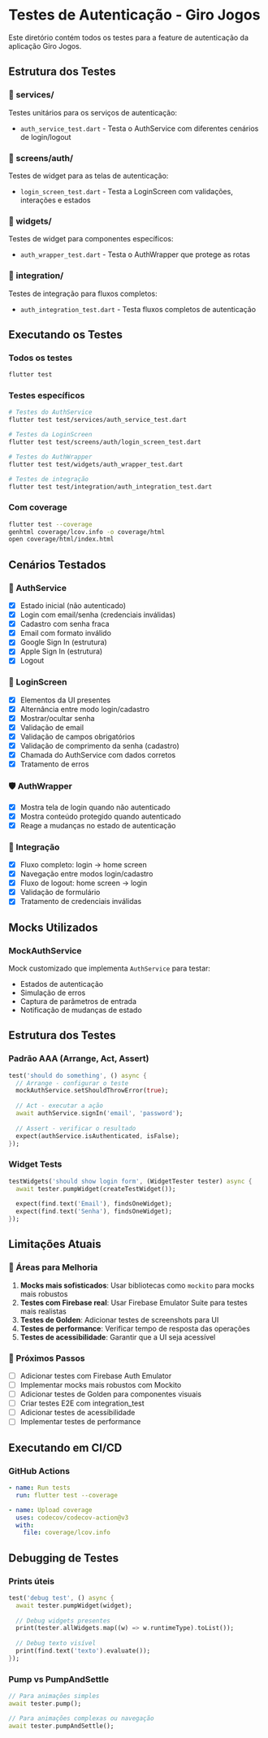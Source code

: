 # Testes de Autenticação - Giro Jogos

Este diretório contém todos os testes para a feature de autenticação da aplicação Giro Jogos.

## Estrutura dos Testes

### 📁 services/
Testes unitários para os serviços de autenticação:
- `auth_service_test.dart` - Testa o AuthService com diferentes cenários de login/logout

### 📁 screens/auth/
Testes de widget para as telas de autenticação:
- `login_screen_test.dart` - Testa a LoginScreen com validações, interações e estados

### 📁 widgets/
Testes de widget para componentes específicos:
- `auth_wrapper_test.dart` - Testa o AuthWrapper que protege as rotas

### 📁 integration/
Testes de integração para fluxos completos:
- `auth_integration_test.dart` - Testa fluxos completos de autenticação

## Executando os Testes

### Todos os testes
```bash
flutter test
```

### Testes específicos
```bash
# Testes do AuthService
flutter test test/services/auth_service_test.dart

# Testes da LoginScreen
flutter test test/screens/auth/login_screen_test.dart

# Testes do AuthWrapper
flutter test test/widgets/auth_wrapper_test.dart

# Testes de integração
flutter test test/integration/auth_integration_test.dart
```

### Com coverage
```bash
flutter test --coverage
genhtml coverage/lcov.info -o coverage/html
open coverage/html/index.html
```

## Cenários Testados

### 🔐 AuthService
- [x] Estado inicial (não autenticado)
- [x] Login com email/senha (credenciais inválidas)
- [x] Cadastro com senha fraca
- [x] Email com formato inválido
- [x] Google Sign In (estrutura)
- [x] Apple Sign In (estrutura)
- [x] Logout

### 🎨 LoginScreen
- [x] Elementos da UI presentes
- [x] Alternância entre modo login/cadastro
- [x] Mostrar/ocultar senha
- [x] Validação de email
- [x] Validação de campos obrigatórios
- [x] Validação de comprimento da senha (cadastro)
- [x] Chamada do AuthService com dados corretos
- [x] Tratamento de erros

### 🛡️ AuthWrapper
- [x] Mostra tela de login quando não autenticado
- [x] Mostra conteúdo protegido quando autenticado
- [x] Reage a mudanças no estado de autenticação

### 🔄 Integração
- [x] Fluxo completo: login → home screen
- [x] Navegação entre modos login/cadastro
- [x] Fluxo de logout: home screen → login
- [x] Validação de formulário
- [x] Tratamento de credenciais inválidas

## Mocks Utilizados

### MockAuthService
Mock customizado que implementa `AuthService` para testar:
- Estados de autenticação
- Simulação de erros
- Captura de parâmetros de entrada
- Notificação de mudanças de estado

## Estrutura dos Testes

### Padrão AAA (Arrange, Act, Assert)
```dart
test('should do something', () async {
  // Arrange - configurar o teste
  mockAuthService.setShouldThrowError(true);
  
  // Act - executar a ação
  await authService.signIn('email', 'password');
  
  // Assert - verificar o resultado
  expect(authService.isAuthenticated, isFalse);
});
```

### Widget Tests
```dart
testWidgets('should show login form', (WidgetTester tester) async {
  await tester.pumpWidget(createTestWidget());
  
  expect(find.text('Email'), findsOneWidget);
  expect(find.text('Senha'), findsOneWidget);
});
```

## Limitações Atuais

### 🚧 Áreas para Melhoria

1. **Mocks mais sofisticados**: Usar bibliotecas como `mockito` para mocks mais robustos
2. **Testes com Firebase real**: Usar Firebase Emulator Suite para testes mais realistas
3. **Testes de Golden**: Adicionar testes de screenshots para UI
4. **Testes de performance**: Verificar tempo de resposta das operações
5. **Testes de acessibilidade**: Garantir que a UI seja acessível

### 📝 Próximos Passos

- [ ] Adicionar testes com Firebase Auth Emulator
- [ ] Implementar mocks mais robustos com Mockito
- [ ] Adicionar testes de Golden para componentes visuais
- [ ] Criar testes E2E com integration_test
- [ ] Adicionar testes de acessibilidade
- [ ] Implementar testes de performance

## Executando em CI/CD

### GitHub Actions
```yaml
- name: Run tests
  run: flutter test --coverage

- name: Upload coverage
  uses: codecov/codecov-action@v3
  with:
    file: coverage/lcov.info
```

## Debugging de Testes

### Prints úteis
```dart
test('debug test', () async {
  await tester.pumpWidget(widget);
  
  // Debug widgets presentes
  print(tester.allWidgets.map((w) => w.runtimeType).toList());
  
  // Debug texto visível
  print(find.text('texto').evaluate());
});
```

### Pump vs PumpAndSettle
```dart
// Para animações simples
await tester.pump();

// Para animações complexas ou navegação
await tester.pumpAndSettle();
```